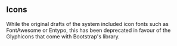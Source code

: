## Icons

While the original drafts of the system included icon fonts such as FontAwesome or Entypo, this has been deprecated in favour of the Glyphicons that come with Bootstrap's library.